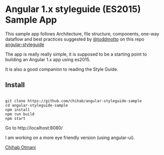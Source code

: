 # Angular 1.x styleguide (ES2015) Sample App


This sample app follows Architecture, file structure, components, one-way dataflow and best practices suggested by [@toddmotto](//twitter.com/toddmotto) on this repo [angular-styleguide](//github.com/toddmotto/angular-styleguide)

The app is really really simple, it is supposed to be a starting point to building an Angular 1.x app using es2015.

It is also a good companion to reading the Style Guide.

## Install

```

git clone https://github.com/chihab/angular-styleguide-sample
cd angular-styleguide-sample
npm install
npm run build
npm start

```

Go to http://localhost:8080/

I am working on a more eye friendly version (using angular-ui).

[Chihab Otmani](//chihab.github.io/2016/07/29/angular-styleguide-sample/)
